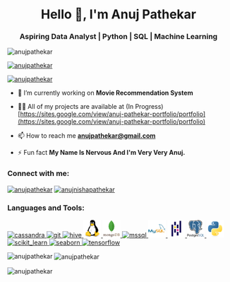 
<h1 align="center">Hello 👋, I'm Anuj Pathekar</h1>
<h3 align="center">Aspiring Data Analyst | Python | SQL | Machine Learning</h3>



<p align="left"> <img src="https://komarev.com/ghpvc/?username=anujpathekar&label=Profile%20views&color=0e75b6&style=flat" alt="anujpathekar" /> </p>

<p align="left"> <a href="https://github.com/ryo-ma/github-profile-trophy"><img src="https://github-profile-trophy.vercel.app/?username=anujpathekar" alt="anujpathekar" /></a> </p>

<p align="left"> <a href="https://twitter.com/anujpathekar" target="blank"><img src="https://img.shields.io/twitter/follow/anujpathekar?logo=twitter&style=for-the-badge" alt="anujpathekar" /></a> </p>

- 🔭 I’m currently working on **Movie Recommendation System**

- 👨‍💻 All of my projects are available at (In Progress) [https://sites.google.com/view/anuj-pathekar-portfolio/portfolio](https://sites.google.com/view/anuj-pathekar-portfolio/portfolio)

- 📫 How to reach me **anujpathekar@gmail.com**

- ⚡ Fun fact **My Name Is Nervous And I'm Very Very Anuj.**

<h3 align="left">Connect with me:</h3>
<p align="left">
<a href="https://twitter.com/anujpathekar" target="blank"><img align="center" src="https://raw.githubusercontent.com/rahuldkjain/github-profile-readme-generator/master/src/images/icons/Social/twitter.svg" alt="anujpathekar" height="30" width="40" /></a>
<a href="https://linkedin.com/in/anujnishapathekar" target="blank"><img align="center" src="https://raw.githubusercontent.com/rahuldkjain/github-profile-readme-generator/master/src/images/icons/Social/linked-in-alt.svg" alt="anujnishapathekar" height="30" width="40" /></a>
</p>

<h3 align="left">Languages and Tools:</h3>
<p align="left"> <a href="https://cassandra.apache.org/" target="_blank" rel="noreferrer"> <img src="https://www.vectorlogo.zone/logos/apache_cassandra/apache_cassandra-icon.svg" alt="cassandra" width="40" height="40"/> </a> <a href="https://git-scm.com/" target="_blank" rel="noreferrer"> <img src="https://www.vectorlogo.zone/logos/git-scm/git-scm-icon.svg" alt="git" width="40" height="40"/> </a> <a href="https://hive.apache.org/" target="_blank" rel="noreferrer"> <img src="https://www.vectorlogo.zone/logos/apache_hive/apache_hive-icon.svg" alt="hive" width="40" height="40"/> </a> <a href="https://www.linux.org/" target="_blank" rel="noreferrer"> <img src="https://raw.githubusercontent.com/devicons/devicon/master/icons/linux/linux-original.svg" alt="linux" width="40" height="40"/> </a> <a href="https://www.mongodb.com/" target="_blank" rel="noreferrer"> <img src="https://raw.githubusercontent.com/devicons/devicon/master/icons/mongodb/mongodb-original-wordmark.svg" alt="mongodb" width="40" height="40"/> </a> <a href="https://www.microsoft.com/en-us/sql-server" target="_blank" rel="noreferrer"> <img src="https://www.svgrepo.com/show/303229/microsoft-sql-server-logo.svg" alt="mssql" width="40" height="40"/> </a> <a href="https://www.mysql.com/" target="_blank" rel="noreferrer"> <img src="https://raw.githubusercontent.com/devicons/devicon/master/icons/mysql/mysql-original-wordmark.svg" alt="mysql" width="40" height="40"/> </a> <a href="https://pandas.pydata.org/" target="_blank" rel="noreferrer"> <img src="https://raw.githubusercontent.com/devicons/devicon/2ae2a900d2f041da66e950e4d48052658d850630/icons/pandas/pandas-original.svg" alt="pandas" width="40" height="40"/> </a> <a href="https://www.postgresql.org" target="_blank" rel="noreferrer"> <img src="https://raw.githubusercontent.com/devicons/devicon/master/icons/postgresql/postgresql-original-wordmark.svg" alt="postgresql" width="40" height="40"/> </a> <a href="https://www.python.org" target="_blank" rel="noreferrer"> <img src="https://raw.githubusercontent.com/devicons/devicon/master/icons/python/python-original.svg" alt="python" width="40" height="40"/> </a> <a href="https://scikit-learn.org/" target="_blank" rel="noreferrer"> <img src="https://upload.wikimedia.org/wikipedia/commons/0/05/Scikit_learn_logo_small.svg" alt="scikit_learn" width="40" height="40"/> </a> <a href="https://seaborn.pydata.org/" target="_blank" rel="noreferrer"> <img src="https://seaborn.pydata.org/_images/logo-mark-lightbg.svg" alt="seaborn" width="40" height="40"/> </a> <a href="https://www.tensorflow.org" target="_blank" rel="noreferrer"> <img src="https://www.vectorlogo.zone/logos/tensorflow/tensorflow-icon.svg" alt="tensorflow" width="40" height="40"/> </a> </p>

<p><img align="left" src="https://github-readme-stats.vercel.app/api/top-langs?username=anujpathekar&show_icons=true&locale=en&layout=compact" alt="anujpathekar" /></p>

<p>&nbsp;<img align="center" src="https://github-readme-stats.vercel.app/api?username=anujpathekar&show_icons=true&locale=en" alt="anujpathekar" /></p>

<p><img align="center" src="https://github-readme-streak-stats.herokuapp.com/?user=anujpathekar&" alt="anujpathekar" /></p>
